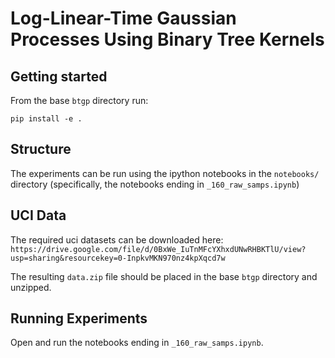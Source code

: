 # Log-Linear-Time Gaussian Processes Using Binary Tree Kernels

## Getting started


From the base `btgp` directory run:

`pip install -e .`

## Structure

The experiments can be run using the ipython notebooks in the `notebooks/` directory (specifically, the notebooks ending in `_160_raw_samps.ipynb`)

## UCI Data
The required uci datasets can be downloaded here:
`https://drive.google.com/file/d/0BxWe_IuTnMFcYXhxdUNwRHBKTlU/view?usp=sharing&resourcekey=0-InpkvMKN970nz4kpXqcd7w`

The resulting `data.zip` file should be placed in the base `btgp` directory and unzipped.

## Running Experiments

Open and run the notebooks ending in `_160_raw_samps.ipynb`.
